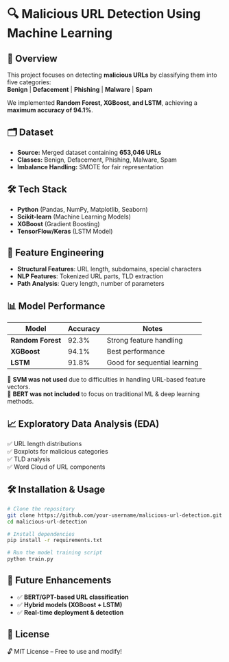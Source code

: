 # **🔍 Malicious URL Detection Using Machine Learning**  

## **📌 Overview**  
This project focuses on detecting **malicious URLs** by classifying them into five categories:  
**Benign** | **Defacement** | **Phishing** | **Malware** | **Spam**  

We implemented **Random Forest, XGBoost, and LSTM**, achieving a **maximum accuracy of 94.1%**.  

## **🗂️ Dataset**  
- **Source:** Merged dataset containing **653,046 URLs**  
- **Classes:** Benign, Defacement, Phishing, Malware, Spam  
- **Imbalance Handling:** SMOTE for fair representation  

## **🛠️ Tech Stack**  
- **Python** (Pandas, NumPy, Matplotlib, Seaborn)  
- **Scikit-learn** (Machine Learning Models)  
- **XGBoost** (Gradient Boosting)  
- **TensorFlow/Keras** (LSTM Model)  

## **🧩 Feature Engineering**  
- **Structural Features**: URL length, subdomains, special characters  
- **NLP Features**: Tokenized URL parts, TLD extraction  
- **Path Analysis**: Query length, number of parameters  

## **📊 Model Performance**  

| Model        | Accuracy | Notes |
|-------------|----------|----------------|
| **Random Forest** | 92.3% | Strong feature handling |
| **XGBoost** | 94.1% | Best performance |
| **LSTM** | 91.8% | Good for sequential learning |

🚫 **SVM was not used** due to difficulties in handling URL-based feature vectors.  
🚀 **BERT was not included** to focus on traditional ML & deep learning methods.  

## **📈 Exploratory Data Analysis (EDA)**  
✅ URL length distributions  
✅ Boxplots for malicious categories  
✅ TLD analysis  
✅ Word Cloud of URL components  

## **🛠️ Installation & Usage**  
```bash
# Clone the repository
git clone https://github.com/your-username/malicious-url-detection.git
cd malicious-url-detection

# Install dependencies
pip install -r requirements.txt

# Run the model training script
python train.py
```

## **📌 Future Enhancements**  
- ✅ **BERT/GPT-based URL classification**  
- ✅ **Hybrid models (XGBoost + LSTM)**  
- ✅ **Real-time deployment & detection**  

## **📜 License**  
🔓 MIT License – Free to use and modify!  

